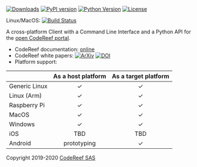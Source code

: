 [![Downloads](https://pepy.tech/badge/codereef)](https://pepy.tech/project/codereef)
[![PyPI version](https://badge.fury.io/py/codereef.svg)](https://badge.fury.io/py/codereef)
[![Python Version](https://img.shields.io/badge/python-2.7%20|%203.4+-blue.svg)](https://pypi.org/project/codereef)
[![License](https://img.shields.io/badge/license-Apache%202.0-blue.svg)](https://opensource.org/licenses/Apache-2.0)

Linux/MacOS: [![Build Status](https://travis-ci.org/code-reef/client-dev.svg?branch=master)](https://travis-ci.org/code-reef/client-dev)


A cross-platform Client with a Command Line Interface and a Python API for the [open CodeReef portal](https://codereef.ai/portal).

* CodeReef documentation: [online](https://codereef.ai/static/docs)
* CodeReef white papers: [![ArXiv](https://img.shields.io/badge/cs.LG-arXiv%3A2001.07935-B31B1B.svg)](https://arxiv.org/abs/2001.07935)  [![DOI](https://zenodo.org/badge/DOI/10.5281/zenodo.3625479.svg)](https://doi.org/10.5281/zenodo.3625479)
* Platform support:

|               | As a host platform | As a target platform |
|---------------|:------------------:|:--------------------:|
| Generic Linux | ✓ | ✓ |
| Linux (Arm)   | ✓ | ✓ |
| Raspberry Pi  | ✓ | ✓ |
| MacOS         | ✓ | ✓ |
| Windows       | ✓ | ✓ |
| iOS           | TBD | TBD |
| Android       | prototyping | ✓ |


Copyright 2019-2020 [CodeReef SAS](https://codereef.ai)
